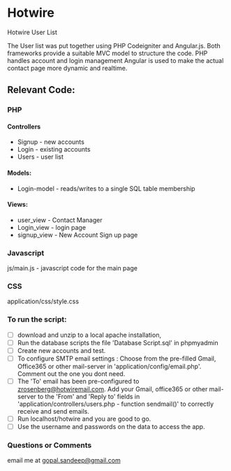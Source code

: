 Hotwire
=======

Hotwire User List

The User list was put together using PHP Codeigniter and Angular.js. Both frameworks provide a suitable MVC model to structure the code. 
PHP handles account and login management
Angular is used to make the actual contact page more dynamic and realtime.  

## Relevant Code: ##
### PHP ###
#### Controllers ####
* Signup - new accounts
* Login - existing accounts
* Users - user list

#### Models: ####
* Login-model - reads/writes to a single SQL table membership

#### Views: ####
* user_view - Contact Manager
* Login_view - login page
* signup_view - New Account Sign up page

### Javascript ###
js/main.js - javascript code for the main page

### CSS ###
application/css/style.css

### To run the script: ###
- [ ] download and unzip to a local apache installation, 
- [ ] Run the database scripts the file 'Database Script.sql' in phpmyadmin 
- [ ] Create new accounts and test. 
- [ ] To configure SMTP email settings : Choose from the pre-filled Gmail, Office365 or other mail-server in 'application/config/email.php'. Comment out the one you dont need.
- [ ] The 'To' email has been pre-configured to zrosenberg@hotwiremail.com. Add your Gmail, office365 or other mail-server to the 'From' and 'Reply to' fields in 'application/controllers/users.php - function sendmail()' to correctly receive and send emails. 
- [ ] Run localhost/hotwire and you are good to go. 
- [ ] Use the username and passwords on the data to access the app. 

### Questions or Comments ###
email me at gopal.sandeep@gmail.com
